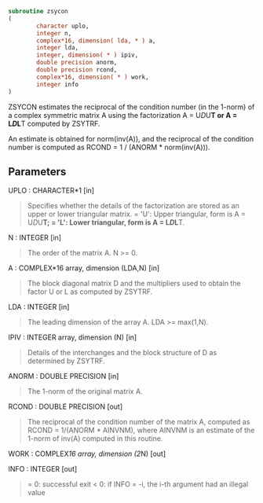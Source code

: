 ```fortran
subroutine zsycon
(
        character uplo,
        integer n,
        complex*16, dimension( lda, * ) a,
        integer lda,
        integer, dimension( * ) ipiv,
        double precision anorm,
        double precision rcond,
        complex*16, dimension( * ) work,
        integer info
)
```

ZSYCON estimates the reciprocal of the condition number (in the
1-norm) of a complex symmetric matrix A using the factorization
A = U*D*U**T or A = L*D*L**T computed by ZSYTRF.

An estimate is obtained for norm(inv(A)), and the reciprocal of the
condition number is computed as RCOND = 1 / (ANORM * norm(inv(A))).

## Parameters
UPLO : CHARACTER*1 [in]
> Specifies whether the details of the factorization are stored
> as an upper or lower triangular matrix.
> = 'U':  Upper triangular, form is A = U*D*U**T;
> = 'L':  Lower triangular, form is A = L*D*L**T.

N : INTEGER [in]
> The order of the matrix A.  N >= 0.

A : COMPLEX*16 array, dimension (LDA,N) [in]
> The block diagonal matrix D and the multipliers used to
> obtain the factor U or L as computed by ZSYTRF.

LDA : INTEGER [in]
> The leading dimension of the array A.  LDA >= max(1,N).

IPIV : INTEGER array, dimension (N) [in]
> Details of the interchanges and the block structure of D
> as determined by ZSYTRF.

ANORM : DOUBLE PRECISION [in]
> The 1-norm of the original matrix A.

RCOND : DOUBLE PRECISION [out]
> The reciprocal of the condition number of the matrix A,
> computed as RCOND = 1/(ANORM * AINVNM), where AINVNM is an
> estimate of the 1-norm of inv(A) computed in this routine.

WORK : COMPLEX*16 array, dimension (2*N) [out]

INFO : INTEGER [out]
> = 0:  successful exit
> < 0:  if INFO = -i, the i-th argument had an illegal value
